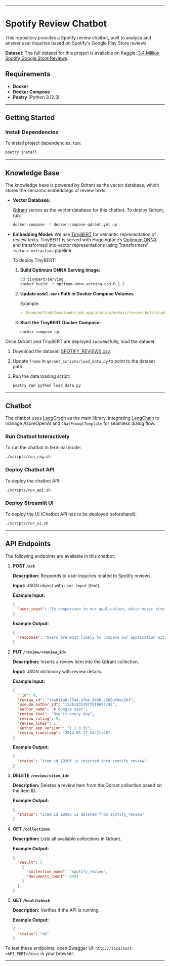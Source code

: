 
---

# Spotify Review Chatbot

This repository provides a Spotify review chatbot, built to analyze and answer user inquiries based on Spotify's Google Play Store reviews.

**Dataset:**
The full dataset for this project is available on Kaggle: [3.4 Million Spotify Google Store Reviews](https://www.kaggle.com/datasets/bwandowando/3-4-million-spotify-google-store-reviews).

## Requirements

- **Docker**
- **Docker Compose**
- **Poetry** (Python 3.12.3)

---

## Getting Started

### Install Dependencies

To install project dependencies, run:

```bash
poetry install
```

---

## Knowledge Base

The knowledge base is powered by Qdrant as the vector database, which stores the semantic embeddings of review texts.

- **Vector Database:**

  [Qdrant](https://qdrant.tech/documentation/quickstart) serves as the vector database for this chatbot. To deploy Qdrant, run:

  ```bash
  docker-compose -f docker-compose-qdrant.yml up
  ```

- **Embedding Model:**
  We use [TinyBERT](https://huggingface.co/cross-encoder/ms-marco-TinyBERT-L-2-v2) for semantic representation of review texts. TinyBERT is served with Huggingface’s [Optimum ONNX](https://huggingface.co/docs/optimum/v1.2.1/en/onnxruntime/modeling_ort) and transformed into vector representations using Transformers' `feature-extraction` pipeline.

  To deploy TinyBERT:

  1. **Build Optimum ONNX Serving Image:**

     ```bash
     cd tinybert/serving
     docker build -t optimum-onnx-serving-cpu:0.1.2 .
     ```

  2. **Update `model.onnx` Path in Docker Compose Volumes**

     Example:

     ```yaml
     - /home/miftah/Downloads/job_application/mekari/review_bot/tinybert:/app/models
     ```

  3. **Start the TinyBERT Docker Compose:**

     ```bash
     docker-compose up
     ```

Once Qdrant and TinyBERT are deployed successfully, load the dataset:

1. Download the dataset: [SPOTIFY_REVIEWS.csv](https://drive.usercontent.google.com/download?id=1_xaRB6d2K_9-1dUmdU0GjtaqPO7uQnTM&export=download&authuser=0&confirm=t&uuid=6e16677f-518a-4234-a40b-fa2fcf5c7f72&at=AN_67v0zAA_AXLxQ-CUszJFdfeOp%3A1729829750160).

2. Update `fname` in `qdrant_scripts/load_data.py` to point to the dataset path.

3. Run the data loading script:

   ```bash
   poetry run python load_data.py
   ```

---

## Chatbot

The chatbot uses [LangGraph](https://langchain-ai.github.io/langgraph/tutorials/introduction/) as the main library, integrating [LangChain](https://python.langchain.com/docs/introduction/) to manage AzureOpenAI and `ChatPromptTemplate` for seamless dialog flow.

### Run Chatbot Interactively

To run the chatbot in terminal mode:

```bash
./scripts/run_rag.sh
```

### Deploy Chatbot API

To deploy the chatbot API:

```bash
./scripts/run_api.sh
```

### Deploy Streamlit UI

To deploy the UI (Chatbot API has to be deployed beforehand):

```bash
./scripts/run_ui.sh
```

---

## API Endpoints

The following endpoints are available in this chatbot:

1. **POST `/ask`**

   **Description:** Responds to user inquiries related to Spotify reviews.

   **Input:** JSON object with `user_input` (text).

   **Example Input:**

   ```json
   {
     "user_input": "In comparison to our application, which music streaming platform are users most likely to compare ours with?"
   }
   ```

   **Example Output:**

   ```json
   {
     "response": "Users are most likely to compare our application with Pandora."
   }
   ```

2. **PUT `/review/<review_id>`**

   **Description:** Inserts a review item into the Qdrant collection.

   **Input:** JSON dictionary with review details.

   **Example Input:**

   ```json
   {
     "_id": 0,
     "review_id": "14a011a8-7544-47b4-8480-c502af0ac26f",
     "pseudo_author_id": "152618553977019693742",
     "author_name": "A Google user",
     "review_text": "Use it every day",
     "review_rating": 5,
     "review_likes": 1,
     "author_app_version": "1.1.0.91",
     "review_timestamp": "2014-05-27 14:21:48"
   }
   ```

   **Example Output:**

   ```json
   {
     "status": "item id 19206 is inserted into spotify_review"
   }
   ```

3. **DELETE `/review/<item_id>`**

   **Description:** Deletes a review item from the Qdrant collection based on the item ID.

   **Example Output:**

   ```json
   {
     "status": "item id 19206 is deleted from spotify_review"
   }
   ```

4. **GET `/collections`**

   **Description:** Lists all available collections in Qdrant.

   **Example Output:**

   ```json
   {
     "result": [
       {
         "collection_name": "spotify_review",
         "documents_count": 8443
       }
     ]
   }
   ```

5. **GET `/healthcheck`**

   **Description:** Verifies if the API is running.

   **Example Output:**

   ```json
   {
     "status": "ok"
   }
   ```

To test these endpoints, open Swagger UI: `http://localhost:<API_PORT>/docs` in your browser.

---


